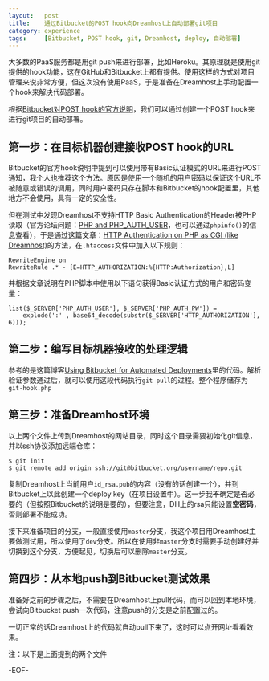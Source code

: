 ```yaml
---
layout:   post
title:    通过Bitbucket的POST hook向Dreamhost上自动部署git项目
category: experience
tags:     [Bitbucket, POST hook, git, Dreamhost, deploy, 自动部署]
---
```


大多数的PaaS服务都是用git push来进行部署，比如Heroku。其原理就是使用git提供的hook功能，这在GitHub和Bitbucket上都有提供。使用这样的方式对项目管理来说非常方便，但这次没有使用PaaS，于是准备在Dreamhost上手动配置一个hook来解决代码部署。

根据[Bitbucket对POST hook的官方说明](https://confluence.atlassian.com/display/BITBUCKET/POST+hook+management)，我们可以通过创建一个POST hook来进行git项目的自动部署。

## 第一步：在目标机器创建接收POST hook的URL

Bitbucket的官方hook说明中提到可以使用带有Basic认证模式的URL来进行POST通知，我个人也推荐这个方法。原因是使用一个随机的用户密码以保证这个URL不被随意或错误的调用，同时用户密码只存在脚本和Bitbucket的hook配置里，其他地方不会使用，具有一定的安全性。

但在测试中发现Dreamhost不支持HTTP Basic Authentication的Header被PHP读取（官方论坛问题：[PHP and PHP_AUTH_USER](https://discussion.dreamhost.com/thread-71152.html)，也可以通过`phpinfo()`的信息查看），于是通过这篇文章：[HTTP Authentication on PHP as CGI (like Dreamhost)](http://planetozh.com/blog/2009/04/http-authentication-on-php-as-cgi-like-dreamhost/)的方法，在`.htaccess`文件中加入以下规则：

	RewriteEngine on
	RewriteRule .* - [E=HTTP_AUTHORIZATION:%{HTTP:Authorization},L]

并根据文章说明在PHP脚本中使用以下语句获得Basic认证方式的用户和密码变量：

	list($_SERVER['PHP_AUTH_USER'], $_SERVER['PHP_AUTH_PW']) =
		explode(':' , base64_decode(substr($_SERVER['HTTP_AUTHORIZATION'], 6)));

## 第二步：编写目标机器接收的处理逻辑

参考的是这篇博客[Using Bitbucket for Automated Deployments](http://brandonsummers.name/blog/2012/02/10/using-bitbucket-for-automated-deployments/)里的代码。解析验证参数通过后，就可以使用这段代码执行`git pull`的过程。整个程序储存为`git-hook.php`

## 第三步：准备Dreamhost环境

以上两个文件上传到Dreamhost的网站目录，同时这个目录需要初始化git信息，并以ssh协议添加远端仓库：

	$ git init
	$ git remote add origin ssh://git@bitbucket.org/username/repo.git

复制Dreamhost上当前用户`id_rsa.pub`的内容（没有的话创建一个），并到Bitbucket上以此创建一个deploy key（在项目设置中）。这一步我<del>不</del>确定是<del>否</del>必要的（但按照Bitbucket的说明是要的），但要注意，DH上的rsa只能设置**空密码**，否则部署不能成功。

接下来准备项目的分支，一般直接使用`master`分支，我这个项目用Dreamhost主要做测试用，所以使用了`dev`分支。所以在使用非`master`分支时需要手动创建好并切换到这个分支，方便起见，切换后可以删除`master`分支。

## 第四步：从本地push到Bitbucket测试效果

准备好之前的步骤之后，不需要在Dreamhost上pull代码，而可以回到本地环境，尝试向Bitbucket push一次代码，注意push的分支是之前配置过的。

一切正常的话Dreamhost上的代码就自动pull下来了，这时可以点开网址看看效果。

注：以下是上面提到的两个文件

<script src="https://gist.github.com/mytharcher/9138422.js"></script>

-EOF-

